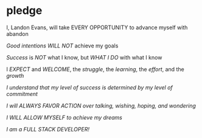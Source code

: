 # pledge

<p>I, Landon Evans, will take EVERY OPPORTUNITY to advance myself with abandon</p>
<p><i>Good intentions</i> <em>WILL NOT</em> achieve my goals</p>
<p><i>Success</i> is <em>NOT</em> what I know, but <em>WHAT I DO</em> with what I know</p>
<p>I <em>EXPECT</em> and <em>WELCOME</em>, the <i>struggle</i>, the <i>learning</i>, the <i>effort</i>, and the <i>growth</i></p>
<p><i>I understand that my level of success is determined by my level of commitment</em></p>
<p>I will <em>ALWAYS FAVOR ACTION</em> over <i>talking, wishing, hoping, and wondering</i></p>
<p><em>I WILL ALLOW MYSELF</em> to achieve my dreams</p>
<p>I am a <em>FULL STACK DEVELOPER!</em></p>